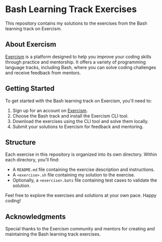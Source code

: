 # Bash Learning Track Exercises

This repository contains my solutions to the exercises from the Bash learning track on Exercism.

## About Exercism

[Exercism](https://exercism.org/) is a platform designed to help you improve your coding skills through practice and mentorship. It offers a variety of programming language tracks, including Bash, where you can solve coding challenges and receive feedback from mentors.

## Getting Started

To get started with the Bash learning track on Exercism, you'll need to:

1. Sign up for an account on [Exercism](https://exercism.org/).
2. Choose the Bash track and install the Exercism CLI tool.
3. Download the exercises using the CLI tool and solve them locally.
4. Submit your solutions to Exercism for feedback and mentoring.

## Structure

Each exercise in this repository is organized into its own directory. Within each directory, you'll find:

- A `README.md` file containing the exercise description and instructions.
- A `<exercise>.sh` file containing my solution to the exercise.
- Optionally, a `<exercise>.bats` file containing test cases to validate the solution.

Feel free to explore the exercises and solutions at your own pace. Happy coding!

## Acknowledgments

Special thanks to the Exercism community and mentors for creating and maintaining the Bash learning track exercises.

